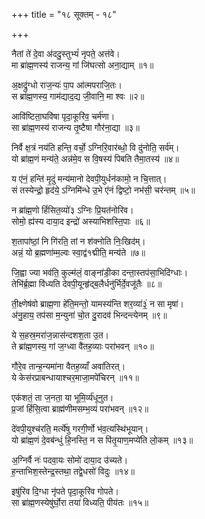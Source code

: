 +++
title = "१८ सूक्तम् - १८"

+++

नैतां ते॑ दे॒वा अ॑ददु॒स्तुभ्यं॑ नृपते॒ अत्त॑वे।  
मा ब्रा॑ह्म॒णस्य॑ राजन्य॒ गां जि॑घत्सो अना॒द्याम् ॥१॥

अ॒क्षद्रु॑ग्धो राज॒न्यः॑ पा॒प आ॑त्मपराजि॒तः।  
स ब्रा॑ह्म॒णस्य॒ गाम॑द्याद॒द्य जी॒वानि॒ मा श्वः ॥२॥

आवि॑ष्टिता॒घवि॑षा पृदा॒कूरि॑व॒ चर्म॑णा।  
सा ब्रा॑ह्म॒णस्य॑ राजन्य तृ॒ष्टैषा गौर॑ना॒द्या ॥३॥

निर्वै क्ष॒त्रं नय॑ति हन्ति॒ वर्चो॒ ऽग्निरि॒वार॑ब्धो॒ वि दु॑नोति॒ सर्व॑म्।  
यो ब्रा॑ह्म॒णं मन्य॑ते॒ अन्न॑मे॒व स वि॒षस्य॑ पिबति तैमा॒तस्य॑ ॥४॥

य ए॑नं॒ हन्ति॑ मृ॒दुं मन्य॑मानो देवपी॒युर्धन॑कामो॒ न चि॒त्तात्।  
सं तस्येन्द्रो॒ हृद॑ये॒ ऽग्निमि॑न्धे उ॒भे ए॑नं द्विष्टो॒ नभ॑सी॒ चर॑न्तम् ॥५॥

न ब्रा॑ह्म॒णो हिं॑सित॒व्यो॑३ ऽग्निः प्रि॒यत॑नोरिव।  
सोमो॒ ह्य॑स्य दाया॒द इन्द्रो॑ अस्याभिशस्ति॒पाः ॥६॥

श॒तापा॑ष्ठां॒ नि गि॑रति॒ तां न श॑क्नोति निः॒खिद॑म्।  
अन्नं॒ यो ब्र॒ह्मणा॑म्म॒ल्वः स्वा॒द्व॑१द्मीति॒ मन्य॑ते ॥७॥

जि॒ह्वा ज्या भव॑ति॒ कुल्म॑लं॒ वाङ्ना॑डी॒का दन्ता॒स्तप॑सा॒भिदि॑ग्धाः।  
तेभि॑र्ब्र॒ह्मा वि॑ध्यति देवपी॒यून्हृ॑द्ब॒लैर्धनु॑र्भिर्दे॒वजू॑तैः ॥८॥

ती॒क्ष्णेष॑वो ब्राह्म॒णा हे॑ति॒मन्तो॒ यामस्य॑न्ति शर॒व्या॑३ं॒ न सा मृषा॑।  
अ॑नु॒हाय॒ तप॑सा म॒न्युना॑ चो॒त दु॒रादव॑ भिन्दन्त्येनम् ॥९॥

ये स॒हस्र॒मरा॑ज॒न्नास॑न्दशश॒ता उ॒त।  
ते ब्रा॑ह्म॒णस्य॒ गां ज॒ग्ध्वा वै॑तह॒व्याः परा॑भवन् ॥१०॥

गौरे॒व तान्ह॒न्यमा॑ना वैतह॒व्याँ अवा॑तिरत्।  
ये केस॑रप्राबन्धायाश्चर॒माजा॒मपे॑चिरन् ॥११॥

एक॑शतं॒ ता ज॒नता॒ या भूमि॒र्व्य॑धूनुत।  
प्र॒जां हिं॑सि॒त्वा ब्राह्म॑णीमसम्भ॒व्यं परा॑भवन् ॥१२॥

दे॑वपी॒युश्च॑रति॒ मर्त्ये॑षु गरगी॒र्णो भ॑व॒त्यस्थि॑भूयान्।  
यो ब्रा॑ह्म॒णं दे॒वब॑न्धुं हि॒नस्ति॒ न स पि॑तृ॒याण॒मप्ये॑ति लो॒कम् ॥१३॥

अ॒ग्निर्वै नः॑ पदवा॒यः सोमो॑ दाया॒द उ॑च्यते।  
ह॒न्ताभिश॒स्तेन्द्र॒स्तथा॒ तद्वे॒धसो॑ विदुः ॥१४॥

इषु॑रिव दि॒ग्धा नृ॑पते पृदा॒कूरि॑व गोपते।  
सा ब्रा॑ह्म॒णस्येषु॑र्घो॒रा तया॑ विध्यति॒ पीय॑तः ॥१५॥
